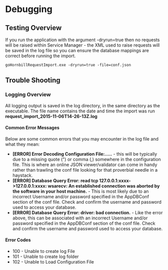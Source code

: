# Debugging

## Testing Overview
If you run the application with the argument -dryrun=true then no requests will be raised within Service Manager - the XML used to raise requests will be saved in the log file so you can ensure the database mappings are correct before running the import.

``goHornbillRequestImport.exe -dryrun=true -file=conf.json``

## Trouble Shooting
### Logging Overview
All logging output is saved in the log directory, in the same directory as the executable. The file name contains the date and time the import was run **request_import_2015-11-06T14-26-13Z.log**

#### **Common Error Messages**
Below are some common errors that you may encounter in the log file and what they mean:

- **[ERROR] Error Decoding Configuration File:.....** - this will be typically due to a missing quote (") or comma (,) somewhere in the configuration file. This is where an online JSON viewer/validator can come in handy rather than trawling the conf file looking for that proverbial needle in a haystack.
- **[ERROR] Database Query Error: read tcp 127.0.0.1:xxxx->127.0.0.1:xxxx: wsarecv: An established connection was aborted by the software in your host machine.** - This is most likely due to an incorrect Username and/or password specified in the AppDBConf section of the conf file. Check and confirm the username and password used to access your database.
- **[ERROR] Database Query Error: driver: bad connection.** - Like the error above, this can be associated with an incorrect Username and/or password specified in the AppDBConf section of the conf file. Check and confirm the username and password used to access your database.

#### **Error Codes**
- 100 - Unable to create log File
- 101 - Unable to create log folder
- 102 - Unable to Load Configuration File